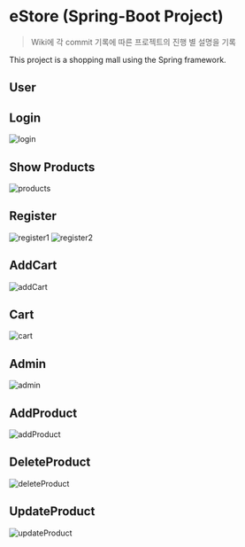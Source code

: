 # eStore (Spring-Boot Project)

> Wiki에 각 commit 기록에 따른 프로젝트의 진행 별 설명을 기록

This project is a shopping mall using the Spring framework.

## User

## Login

![login](./assets/Login.gif)

## Show Products

![products](./assets/Products.gif)

## Register

![register1](./assets/Register.gif)
![register2](./assets/register2.gif)

## AddCart

![addCart](./assets/addCart.gif)

## Cart

![cart](./assets/carting.gif)

## Admin

![admin](./assets/admin.gif)

## AddProduct

![addProduct](./assets/addProduct.gif)

## DeleteProduct

![deleteProduct](./assets/deleteProduct.gif)

## UpdateProduct

![updateProduct](./assets/updateProduct.gif)

